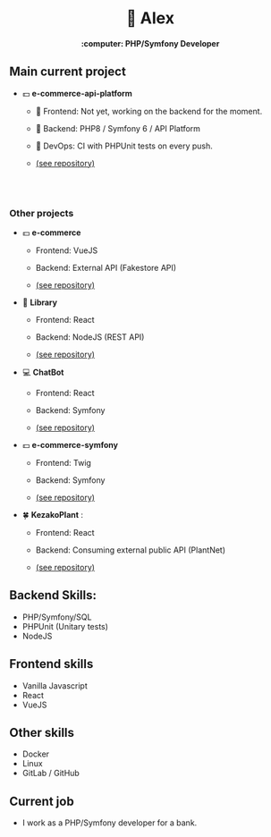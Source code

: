 <h1 align="center">👋 Alex</h1>
<h4 align="center">:computer: PHP/Symfony Developer</h4>

## Main current project

- :dollar: **e-commerce-api-platform** 

  - :milky_way: Frontend: Not yet, working on the backend for the moment. 
  
  - :wrench: Backend: PHP8 / Symfony 6 / API Platform
  
  - :rocket: DevOps: CI with PHPUnit tests on every push.

  - [(see repository)](https://github.com/AlexARNcode/e-commerce-api-platform)    
  
<br/><br/>

### Other projects

- :dollar: **e-commerce** 

  - Frontend: VueJS
  
  - Backend: External API (Fakestore API)

  - [(see repository)](https://github.com/AlexARNcode/e-commerce)

- :book: **Library** 

  - Frontend: React

  - Backend: NodeJS (REST API) 

  - [(see repository)](https://github.com/AlexARNcode/library)

- :computer: **ChatBot** 
  
  - Frontend: React
  
  - Backend: Symfony

  - [(see repository)](https://github.com/AlexARNcode/ChatBot)

- :dollar: **e-commerce-symfony** 

  - Frontend: Twig
  
  - Backend: Symfony

  - [(see repository)](https://github.com/AlexARNcode/e-commerce-symfony)
  
- 🍀 **KezakoPlant** : 
  - Frontend: React
  
  - Backend: Consuming external public API (PlantNet)

  - [(see repository)](https://github.com/AlexARNcode/kezako-plant-react)

## Backend Skills:
- PHP/Symfony/SQL
- PHPUnit (Unitary tests)
- NodeJS

## Frontend skills 
- Vanilla Javascript
- React
- VueJS

## Other skills
- Docker
- Linux
- GitLab / GitHub

## Current job
- I work as a PHP/Symfony developer for a bank.

